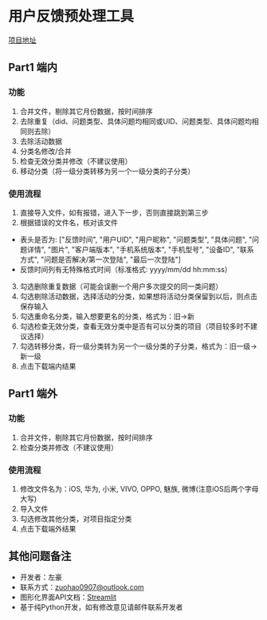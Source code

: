 # 用户反馈预处理工具
[项目地址](https://share.streamlit.io/zuohao0907/sina-feedback-preprocess/main/main.py)
## Part1 端内
### 功能
1. 合并文件，剔除其它月份数据，按时间排序
2. 去除重复（did、问题类型、具体问题均相同或UID、问题类型、具体问题均相同则去除）
3. 去除活动数据
4. 分类名修改/合并
5. 检查无效分类并修改（不建议使用）
6. 移动分类（将一级分类转移为另一个一级分类的子分类）

### 使用流程
1. 直接导入文件，如有报错，进入下一步，否则直接跳到第三步
2. 根据错误的文件名，核对该文件
  * 表头是否为:  ["反馈时间", "用户UID", "用户昵称", "问题类型", "具体问题", "问题详情", "图片", "客户端版本", "手机系统版本", "手机型号", "设备ID", "联系方式", "问题是否解决/第一次登陆", "最后一次登陆"]
  * 反馈时间列有无特殊格式时间（标准格式: yyyy/mm/dd hh:mm:ss）
3. 勾选删除重复数据（可能会误删一个用户多次提交的同一类问题）
4. 勾选剔除活动数据，选择活动的分类，如果想将活动分类保留到以后，则点击保存输入
5. 勾选重命名分类，输入想要更名的分类，格式为：旧->新
6. 勾选检查无效分类，查看无效分类中是否有可以分类的项目（项目较多时不建议选择）
7. 勾选转移分类，将一级分类转为另一个一级分类的子分类，格式为：旧一级->新一级
8. 点击下载端内结果

## Part1 端外

### 功能
1. 合并文件，剔除其它月份数据，按时间排序
2. 检查分类并修改（不建议使用）

### 使用流程
1. 修改文件名为：iOS, 华为, 小米, VIVO, OPPO, 魅族, 微博(注意iOS后两个字母大写)
2. 导入文件
3. 勾选修改其他分类，对项目指定分类
4. 点击下载端外结果

## 其他问题备注
* 开发者：左豪
* 联系方式：zuohao0907@outlook.com
* 图形化界面API文档：[Streamlit](https://docs.streamlit.io)
* 基于纯Python开发，如有修改意见请邮件联系开发者

